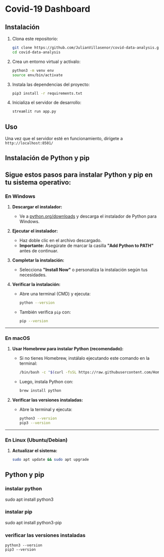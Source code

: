 # Covid-19 Dashboard

## Instalación

1. Clona este repositorio:
    ```bash
    git clone https://github.com/JulianVillasenor/covid-data-analysis.git
    cd covid-data-analysis
    ```

2. Crea un entorno virtual y actívalo:
    ```bash
    python3 -m venv env
    source env/bin/activate
    ```

3. Instala las dependencias del proyecto:
    ```bash
    pip3 install -r requirements.txt
    ```
    
4. Inicializa el servidor de desarrollo:
    ```bash
    streamlit run app.py
    ```

## Uso

Una vez que el servidor esté en funcionamiento, dirígete a `http://localhost:8501/`

## Instalación de Python y pip

## Sigue estos pasos para instalar **Python** y **pip** en tu sistema operativo:

### En Windows

1. **Descargar el instalador:**
   - Ve a [python.org/downloads](https://www.python.org/downloads/) y descarga el instalador de Python para Windows.

2. **Ejecutar el instalador:**
   - Haz doble clic en el archivo descargado.
   - **Importante:** Asegúrate de marcar la casilla **"Add Python to PATH"** antes de continuar.

3. **Completar la instalación:**
   - Selecciona **"Install Now"** o personaliza la instalación según tus necesidades.

4. **Verificar la instalación:**
   - Abre una terminal (CMD) y ejecuta:
     ```bash
     python --version
     ```
   - También verifica `pip` con:
     ```bash
     pip --version
     ```

---

### En macOS

1. **Usar Homebrew para instalar Python (recomendado):**
   - Si no tienes Homebrew, instálalo ejecutando este comando en la terminal:
     ```bash
     /bin/bash -c "$(curl -fsSL https://raw.githubusercontent.com/Homebrew/install/HEAD/install.sh)"
     ```
   - Luego, instala Python con:
     ```bash
     brew install python
     ```

2. **Verificar las versiones instaladas:**
   - Abre la terminal y ejecuta:
     ```bash
     python3 --version
     pip3 --version
     ```

---

### En Linux (Ubuntu/Debian)

1. **Actualizar el sistema:**
   ```bash
   sudo apt update && sudo apt upgrade

## Python y pip

### instalar python
   sudo apt install python3

### instalar pip
  sudo apt install python3-pip


### verificar las versiones instaladas
    python3 --version
    pip3 --version
